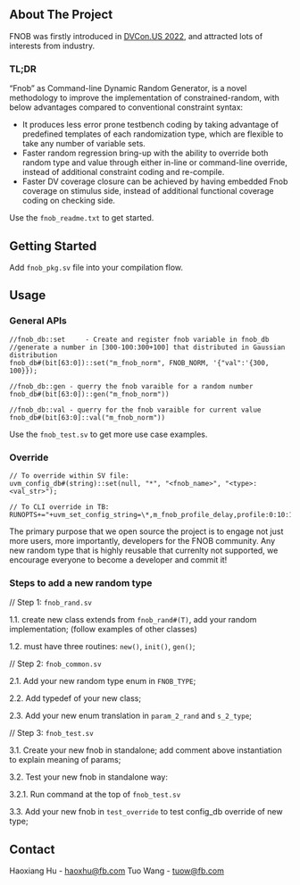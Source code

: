 <!-- ABOUT THE PROJECT -->
## About The Project

FNOB was firstly introduced in [DVCon.US 2022](https://2022.dvcon.org/press-release-march-8-2022/), and attracted lots of interests from industry.

### TL;DR

“Fnob” as Command-line Dynamic Random Generator, is a novel methodology to improve the implementation of constrained-random, with below advantages compared to conventional constraint syntax:
* It produces less error prone testbench coding by taking advantage of predefined templates of each randomization type, which are flexible to take any number of variable sets. 
* Faster random regression bring-up with the ability to override both random type and value through either in-line or command-line override, instead of additional constraint coding and re-compile. 
* Faster DV coverage closure can be achieved by having embedded Fnob coverage on stimulus side, instead of additional functional coverage coding on checking side.

Use the `fnob_readme.txt` to get started.




<!-- GETTING STARTED -->
## Getting Started

Add `fnob_pkg.sv` file into your compilation flow. 

<!-- USAGE EXAMPLES -->
## Usage

### General APIs
```
//fnob_db::set     - Create and register fnob variable in fnob_db
//generate a number in [300-100:300+100] that distributed in Gaussian distribution
fnob_db#(bit[63:0])::set("m_fnob_norm", FNOB_NORM, '{"val":'{300, 100}});

//fnob_db::gen - querry the fnob varaible for a random number
fnob_db#(bit[63:0])::gen("m_fnob_norm"))

//fnob_db::val - querry for the fnob varaible for current value
fnob_db#(bit[63:0]::val("m_fnob_norm"))
```

Use the `fnob_test.sv` to get more use case examples.


### Override
```
// To override within SV file:
uvm_config_db#(string)::set(null, "*", "<fnob_name>", "<type>:<val_str>");

// To CLI override in TB:
RUNOPTS+="+uvm_set_config_string=\*,m_fnob_profile_delay,profile:0:10:100:1000_5:1"
```



<!-- FOR DEVELOPERS -->
The primary purpose that we open source the project is to engage not just more users, more importantly, developers for the FNOB community. 
Any new random type that is highly reusable that currenlty not supported, we encourage everyone to become a developer and commit it!
### Steps to add a new random type
// Step 1: `fnob_rand.sv`

1.1. create new class extends from `fnob_rand#(T)`, add your random implementation; (follow examples of other classes)

1.2. must have three routines: `new()`, `init()`, `gen()`;
 
// Step 2: `fnob_common.sv `

2.1. Add your new random type enum in `FNOB_TYPE`;

2.2. Add typedef of your new class;

2.3. Add your new enum translation in `param_2_rand` and `s_2_type`;


// Step 3: `fnob_test.sv`

3.1. Create your new fnob in standalone; add comment above instantiation to explain meaning of params;

3.2. Test your new fnob in standalone way:

  3.2.1. Run command at the top of `fnob_test.sv`
  
3.3. Add your new fnob in `test_override` to test config_db override of new type;


<!-- CONTACT -->
## Contact

Haoxiang Hu - haoxhu@fb.com
Tuo Wang - tuow@fb.com
